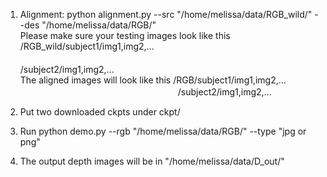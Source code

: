 1. Alignment: python alignment.py --src "/home/melissa/data/RGB_wild/" --des "/home/melissa/data/RGB/"  
Please make sure your testing images look like this /RGB_wild/subject1/img1,img2,...
　　　　　　　　　　　　　　　　　　　　　　　　　　 /subject2/img1,img2,...  
The aligned images will look like this /RGB/subject1/img1,img2,...    
　　　　　　　　　　　　　　　　　　/subject2/img1,img2,...

2. Put two downloaded ckpts under ckpt/

3. Run python demo.py --rgb "/home/melissa/data/RGB/" --type "jpg or png"  

4. The output depth images will be in "/home/melissa/data/D_out/"
